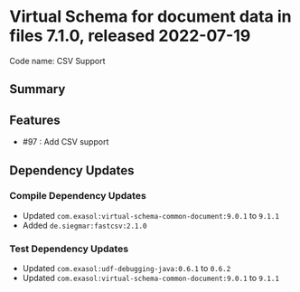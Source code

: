 # Virtual Schema for document data in files 7.1.0, released 2022-07-19

Code name: CSV Support

## Summary

## Features

* #97 : Add CSV support 

## Dependency Updates

### Compile Dependency Updates

* Updated `com.exasol:virtual-schema-common-document:9.0.1` to `9.1.1`
* Added `de.siegmar:fastcsv:2.1.0`

### Test Dependency Updates

* Updated `com.exasol:udf-debugging-java:0.6.1` to `0.6.2`
* Updated `com.exasol:virtual-schema-common-document:9.0.1` to `9.1.1`

